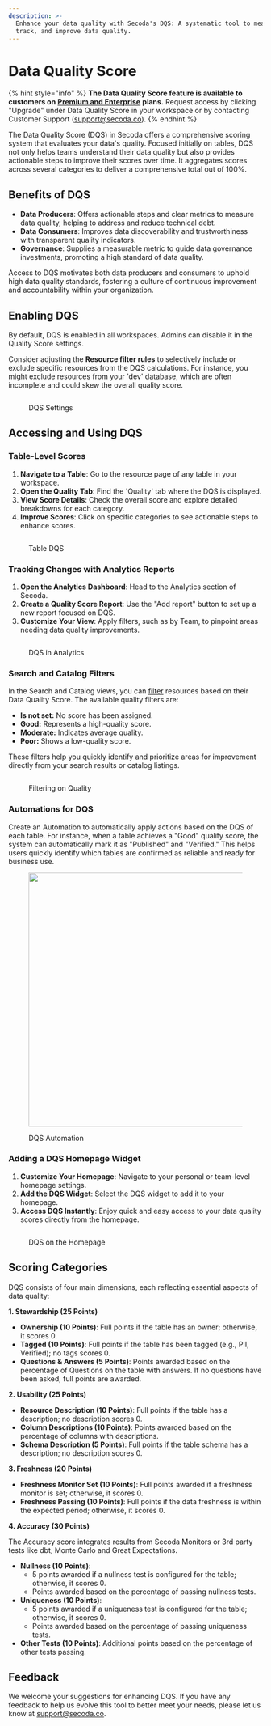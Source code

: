 ```yaml
---
description: >-
  Enhance your data quality with Secoda's DQS: A systematic tool to measure,
  track, and improve data quality.
---
```


# Data Quality Score

{% hint style="info" %}
**The Data Quality Score feature is available to customers on** [**Premium and Enterprise**](https://www.secoda.co/pricing) **plans.** Request access by clicking "Upgrade" under Data Quality Score in your workspace or by contacting Customer Support (support@secoda.co).
{% endhint %}

The Data Quality Score (DQS) in Secoda offers a comprehensive scoring system that evaluates your data's quality. Focused initially on tables, DQS not only helps teams understand their data quality but also provides actionable steps to improve their scores over time. It aggregates scores across several categories to deliver a comprehensive total out of 100%.

## Benefits of DQS

* **Data Producers**: Offers actionable steps and clear metrics to measure data quality, helping to address and reduce technical debt.
* **Data Consumers**: Improves data discoverability and trustworthiness with transparent quality indicators.
* **Governance**: Supplies a measurable metric to guide data governance investments, promoting a high standard of data quality.

Access to DQS motivates both data producers and consumers to uphold high data quality standards, fostering a culture of continuous improvement and accountability within your organization.

## Enabling DQS

By default, DQS is enabled in all workspaces. Admins can disable it in the Quality Score settings.

Consider adjusting the **Resource filter rules** to selectively include or exclude specific resources from the DQS calculations. For instance, you might exclude resources from your 'dev' database, which are often incomplete and could skew the overall quality score.

<figure><img src="https://secoda-public-media-assets.s3.amazonaws.com/d2a5674e-b6ee-4dec-9970-876cdda4a35c.png" alt=""><figcaption><p>DQS Settings</p></figcaption></figure>

## Accessing and Using DQS

### **Table-Level Scores**

1. **Navigate to a Table**: Go to the resource page of any table in your workspace.
2. **Open the Quality Tab**: Find the 'Quality' tab where the DQS is displayed.
3. **View Score Details**: Check the overall score and explore detailed breakdowns for each category.
4. **Improve Scores**: Click on specific categories to see actionable steps to enhance scores.

<figure><img src="https://secoda-public-media-assets.s3.amazonaws.com/64ff7f62-2120-413f-a8a7-b49bf6165393.gif" alt=""><figcaption><p>Table DQS</p></figcaption></figure>

### **Tracking Changes with Analytics Reports**

1. **Open the Analytics Dashboard**: Head to the Analytics section of Secoda.
2. **Create a Quality Score Report**: Use the "Add report" button to set up a new report focused on DQS.
3. **Customize Your View**: Apply filters, such as by Team, to pinpoint areas needing data quality improvements.

<figure><img src="https://secoda-public-media-assets.s3.amazonaws.com/0688a8c0-950a-4518-b491-079c41a5a46b.gif" alt=""><figcaption><p>DQS in Analytics</p></figcaption></figure>

### **Search and Catalog Filters**

In the Search and Catalog views, you can [filter](filters.md) resources based on their Data Quality Score. The available quality filters are:

* **Is not set:** No score has been assigned.
* **Good:** Represents a high-quality score.
* **Moderate:** Indicates average quality.
* **Poor:** Shows a low-quality score.

These filters help you quickly identify and prioritize areas for improvement directly from your search results or catalog listings.

<figure><img src="https://secoda-public-media-assets.s3.amazonaws.com/90f01deb-66bd-4ad1-b5da-995569ff804a.gif" alt=""><figcaption><p>Filtering on Quality</p></figcaption></figure>

### **Automations for DQS**

Create an Automation to automatically apply actions based on the DQS of each table. For instance, when a table achieves a "Good" quality score, the system can automatically mark it as "Published" and "Verified." This helps users quickly identify which tables are confirmed as reliable and ready for business use.

<figure><img src="https://secoda-public-media-assets.s3.amazonaws.com/c10109be-5953-412e-a8a2-0f092d36bfc1.png" alt="" width="502"><figcaption><p>DQS Automation</p></figcaption></figure>

### **Adding a DQS Homepage Widget**

1. **Customize Your Homepage**: Navigate to your personal or team-level homepage settings.
2. **Add the DQS Widget**: Select the DQS widget to add it to your homepage.
3. **Access DQS Instantly**: Enjoy quick and easy access to your data quality scores directly from the homepage.

<figure><img src="https://secoda-public-media-assets.s3.amazonaws.com/fcf44804-45ee-4391-a698-ef2fb3171710.gif" alt=""><figcaption><p>DQS on the Homepage</p></figcaption></figure>

## Scoring Categories

DQS consists of four main dimensions, each reflecting essential aspects of data quality:

**1. Stewardship (25 Points)**

* **Ownership (10 Points)**: Full points if the table has an owner; otherwise, it scores 0.
* **Tagged (10 Points)**: Full points if the table has been tagged (e.g., PII, Verified); no tags scores 0.
* **Questions & Answers (5 Points)**: Points awarded based on the percentage of Questions on the table with answers. If no questions have been asked, full points are awarded.

**2. Usability (25 Points)**

* **Resource Description (10 Points)**: Full points if the table has a description; no description scores 0.
* **Column Descriptions (10 Points)**: Points awarded based on the percentage of columns with descriptions.
* **Schema Description (5 Points)**: Full points if the table schema has a description; no description scores 0.

**3. Freshness (20 Points)**

* **Freshness Monitor Set (10 Points)**: Full points awarded if a freshness monitor is set; otherwise, it scores 0.
* **Freshness Passing (10 Points)**: Full points if the data freshness is within the expected period; otherwise, it scores 0.

**4. Accuracy (30 Points)**

The Accuracy score integrates results from Secoda Monitors or 3rd party tests like dbt, Monte Carlo and Great Expectations.

* **Nullness (10 Points)**:
  * 5 points awarded if a nullness test is configured for the table; otherwise, it scores 0.
  * Points awarded based on the percentage of passing nullness tests.
* **Uniqueness (10 Points)**:
  * 5 points awarded if a uniqueness test is configured for the table; otherwise, it scores 0.
  * Points awarded based on the percentage of passing uniqueness tests.
* **Other Tests (10 Points)**: Additional points based on the percentage of other tests passing.

## Feedback

We welcome your suggestions for enhancing DQS. If you have any feedback to help us evolve this tool to better meet your needs, please let us know at support@secoda.co.
